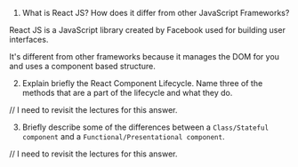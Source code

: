 1. What is React JS? How does it differ from other JavaScript Frameworks?

React JS is a JavaScript library created by Facebook used for building user interfaces. 

It's different from other frameworks because it manages the DOM for you and uses a component based structure. 

2. Explain briefly the React Component Lifecycle. Name three of the methods that are a part of the lifecycle and what they do.

// I need to revisit the lectures for this answer.  

3. Briefly describe some of the differences between a `Class/Stateful component` and a `Functional/Presentational component`.

// I need to revisit the lectures for this answer. 